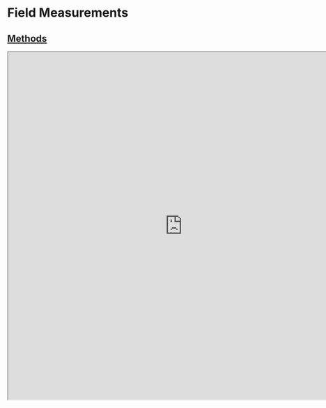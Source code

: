 # Field Measurements

## [Methods](https://docs.google.com/spreadsheets/d/1Nfabx_n1rNlO6NW3olD8MAibJ3KHnOMmMwOYYw4wwGc/pubhtml?gid=901838159&amp;single=true&amp;widget=true&amp;headers=false)

<iframe height="800" width="800" src="https://docs.google.com/spreadsheets/d/1Nfabx_n1rNlO6NW3olD8MAibJ3KHnOMmMwOYYw4wwGc/pubhtml?gid=901838159&amp;single=true&amp;widget=true&amp;headers=false"></iframe>

